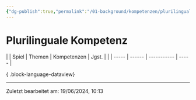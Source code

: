 ```yaml
---
{"dg-publish":true,"permalink":"/01-background/kompetenzen/plurilinguale-kompetenz/","tags":["competence"],"noteIcon":"1"}
---
```


# Plurilinguale Kompetenz

|  | Spiel | Themen | Kompetenzen | Jgst. |
|  | ----- | ------ | ----------- | ----- |

{ .block-language-dataview}


---
Zuletzt bearbeitet am: 19/06/2024, 10:13